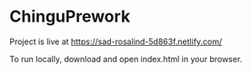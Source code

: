 # ChinguPrework

Project is live at https://sad-rosalind-5d863f.netlify.com/

To run locally, download and open index.html in your browser.
